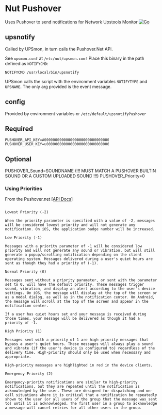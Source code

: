 # Nut Pushover

Uses Pushover to send notifications for Network Upstools Monitor
[![Go](https://github.com/ComputerComa/NutPushover/actions/workflows/go.yml/badge.svg)](https://github.com/ComputerComa/NutPushover/actions/workflows/go.yml)

## upsnotify



Called by UPSmon, in turn calls the Pushover.Net API.

See `upsmon.conf` at `/etc/nut/upsmon.conf`
Place this binary in the path defined as `NOTIFYCMD`:

```
NOTIFYCMD /usr/local/bin/upsnotify
```

UPSmon calls the script with the environment variables `NOTIFYTYPE` and `UPSNAME`. The only arg provided is the event message.

## config

Provided by environment variables or `/etc/default/upsnotifyPushover`


## Required
```
PUSHOVER_API_KEY=A000000000000000000000000000000
PUSHOVER_USER_KEY=u00000000000000000000000000000
```

## Optional
PUSHOVER_Sound=SOUNDNAME (!!! MUST MATCH A PUSHOVER BUILTIN SOUND OR A CUSTOM UPLOADED SOUND !!!)
PUSHOVER_Priority=0


### Using Priorities

From the Pushover.net [[API Docs](https://pushover.net/api#priority)]
```

Lowest Priority (-2)

When the priority parameter is specified with a value of -2, messages will be considered lowest priority and will not generate any notification. On iOS, the application badge number will be increased.

Low Priority (-1)

Messages with a priority parameter of -1 will be considered low priority and will not generate any sound or vibration, but will still generate a popup/scrolling notification depending on the client operating system. Messages delivered during a user's quiet hours are sent as though they had a priority of (-1).

Normal Priority (0)

Messages sent without a priority parameter, or sent with the parameter set to 0, will have the default priority. These messages trigger sound, vibration, and display an alert according to the user's device settings. On iOS, the message will display at the top of the screen or as a modal dialog, as well as in the notification center. On Android, the message will scroll at the top of the screen and appear in the notification center.

If a user has quiet hours set and your message is received during those times, your message will be delivered as though it had a priority of -1.

High Priority (1)

Messages sent with a priority of 1 are high priority messages that bypass a user's quiet hours. These messages will always play a sound and vibrate (if the user's device is configured to) regardless of the delivery time. High-priority should only be used when necessary and appropriate.

High-priority messages are highlighted in red in the device clients.

Emergency Priority (2)

Emergency-priority notifications are similar to high-priority notifications, but they are repeated until the notification is acknowledged by the user. These are designed for dispatching and on-call situations where it is critical that a notification be repeatedly shown to the user (or all users of the group that the message was sent to) until it is acknowledged. The first user in a group to acknowledge a message will cancel retries for all other users in the group. 

```